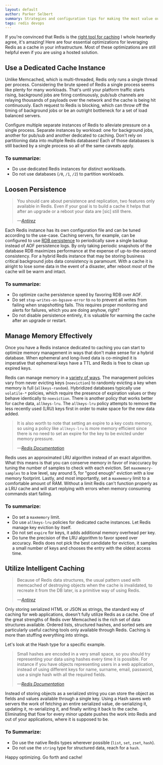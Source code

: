 ```yaml
---
layout: default
author: Parker Selbert
summary: Strategies and configuration tips for making the most value out of Redis as a cache
tags: redis devops
---
```


If you're convinced that Redis is the [right tool for caching][hi-readthis] I
whole heartedly agree, it's amazing! Here are four essential optimizations for
leveraging Redis as a cache in your infrastructure. Most of these optimizations
are still helpful even if you are using a hosted solution.

## Use a Dedicated Cache Instance

Unlike Memcached, which is multi-threaded, Redis only runs a single thread per
process. Considering the brute speed of Redis a single process seems like plenty
for many workloads. That's until your platform traffic starts rising, background
jobs are firing continuously, pub/sub channels are relaying thousands of
payloads over the network and the cache is being hit continuously. Each request
to Redis is blocking, which can throw off the timing of background jobs or
be an outright bottleneck for a set of load balanced servers.

Configure multiple separate instances of Redis to alleviate pressure on a single
process. Separate instances by workload: one for background jobs, another for
pub/sub and another dedicated to caching. Don't rely on partitioning data into
multiple Redis databases! Each of those databases is still backed by a single
process so all of the same caveats apply.

### To summarize:

* Do use dedicated Redis instances for distinct workloads.
* Do not use databases (`/0`, `/1`, `/2`) to partition workloads.

## Loosen Persistence

> You should care about persistence and replication, two features only available
> in Redis. Even if your goal is to build a cache it helps that after an upgrade
> or a reboot your data are [sic] still there.
>
> <cite>—[Antirez][dinosaur]</cite>

Each Redis instance has its own configuration file and can be tuned according to
the use-case. Caching servers, for example, can be configured to use [RDB
persistence][persistence] to periodically save a single backup instead of AOF
persistence logs. By only taking periodic snapshots of the database RDB
maximizes performance at the expense of up-to-the-second consistency. For a
hybrid Redis instance that may be storing business critical background jobs data
consistency is paramount. With a cache it is alright to lose some data in the
event of a disaster, after reboot *most* of the cache will be warm and intact.

### To summarize:

* Do optimize cache persistence speed by favoring RDB over AOF.
* Do set `stop-writes-on-bgsave-error` to `no` to prevent all writes from
  failing when snapshotting fails. This requires proper monitoring and alerts
  for failures, which you are doing anyhow, right?
* Do not disable persistence entirely, it is valuable for warming the cache
  after an upgrade or restart.

## Manage Memory Effectively

Once you have a Redis instance dedicated to caching you can start to optimize
memory management in ways that don't make sense for a hybrid database. When
ephemeral and long-lived data is co-mingled it is imperative that ephemeral
keys have a TTL and Redis is free to clean up expired keys.

Redis can manage memory in a [variety of ways][lru-cache]. The management
policies vary from never evicting keys (`noeviction`) to randomly evicting a key
when memory is full (`allkeys-random`). Hybridized databases typically use
`volatile-*` policies, which require the presence of expiration values or they
behave identically to `noeviction`. There is another policy that works better
for cache data, `allkeys-lru`. The `allkeys-lru` policy attempts to remove the
less recently used (LRU) keys first in order to make space for the new data
added.

> It is also worth to note that setting an expire to a key costs memory, so
> using a policy like `allkeys-lru` is more memory efficient since there is no
> need to set an expire for the key to be evicted under memory pressure.
>
> <cite>—[Redis Documentation][lru-cache]</cite>

Redis uses an approximated LRU algorithm instead of an exact algorithm. What
this means is that you can conserve memory in favor of inaccuracy by tuning the
number of samples to check with each eviction. Set `maxmemory-samples` to a low
level, say around 5, for "good enough" eviction with a low memory footprint.
Lastly, and most importantly, set a `maxmemory` limit to a comfortable amount of
RAM. Without a limit Redis can't function properly as a LRU cache and will start
replying with errors when memory consuming commands start failing.

### To summarize:

* Do set a `maxmemory` limit.
* Do use `allkeys-lru` policies for dedicated cache instances. Let Redis manage
  key eviction by itself.
* Do not set `expire` for keys, it adds additional memory overhead per key.
* Do tune the precision of the LRU algorithm to favor speed over accuracy. Redis
  does not pick the best candidate for eviction, it samples a small number of
  keys and chooses the entry with the oldest access time.

## Utilize Intelligent Caching

> Because of Redis data structures, the usual pattern used with memcached of
> destroying objects when the cache is invalidated, to recreate it from the DB
> later, is a primitive way of using Redis.
>
> <cite>—[Antirez][stack]</cite>

Only storing serialized HTML or JSON as strings, the standard way of caching for
web applications, doesn't fully utilize Redis as a cache. One of the great
strengths of Redis over Memcached is the rich set of data structures available.
Ordered lists, structured hashes, and sorted sets are particularly useful
caching tools only available through Redis. Caching is more than stuffing
everything into strings.

Let's look at the Hash type for a specific example.

> Small hashes are encoded in a very small space, so you should try representing
> your data using hashes every time it is possible. For instance if you have
> objects representing users in a web application, instead of using different
> keys for name, surname, email, password, use a single hash with all the
> required fields.
>
> <cite>—[Redis Documentation][mem-opt]</cite>

Instead of storing objects as a serialized string you can store the object as
fields and values available through a single key. Using a Hash saves web servers
the work of fetching an entire serialized value, de-serializing it, updating it,
re-serializing it, and finally writing it back to the cache. Eliminating that
flow for every minor update pushes the work into Redis and out of your
applications, where it is supposed to be.

### To Summarize:

* Do use the native Redis types wherever possible (`list`, `set`, `zset`,
  `hash`).
* Do not use the `string` type for structured data, reach for a `hash`.

Happy optimizing. Go forth and cache!

[hi-readthis]: http://sorentwo.com/2015/07/20/high-performance-caching-with-readthis.html
[stack]: http://stackoverflow.com/questions/23601622/if-redis-is-already-a-part-of-the-stack-why-is-memcached-still-used-alongside-r
[dinosaur]: http://stackoverflow.com/questions/2873249/is-memcached-a-dinosaur-in-comparison-to-redis
[lru-cache]: http://redis.io/topics/lru-cache
[persistence]: http://redis.io/topics/persistence
[mem-opt]: http://redis.io/topics/memory-optimization
